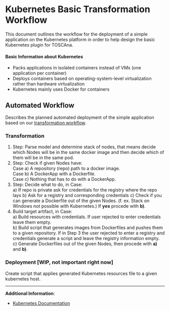 # Kubernetes Basic Transformation Workflow

This document outlines the workflow for the deployment of a simple application on the Kubernetes platform in order to help design the basic Kubernetes plugin for TOSCAna.

#### Basic Information about Kubernetes
- Packs applications in isolated containers instead of VMs (one application per container)
- Deploys containers based on operating-system-level virtualization rather than hardware virtualization
- Kubernetes mainly uses Docker for containers

## Automated Workflow
Describes the planned automated deployment of the simple application based on our [transformation workflow](https://github.com/StuPro-TOSCAna/TOSCAna/blob/transformation-flow/docs/dev/architecture/workflow.md).

### Transformation
1. Step: Parse model and determine stack of nodes, that means decide which Nodes will be in the same docker image and then decide which of them will be in the same pod.
2. Step: Check if given Nodes have:  
    Case a) A repository (repo) path to a docker image.  
    Case b) A DockerApp with a Dockerfile.  
    Case c) Nothing that has to do with a DockerApp.
3. Step: Decide what to do, in Case:  
    a) If repo is private ask for credentials for the registry where the repo lays
    b) Ask for a registry and corresponding credentials
    c) Check if you can generate a Dockerfile out of the given Nodes. (f. ex. Stack on Windows not possible with Kubernetes.) If **yes** procede with **b)**.
5. Build target artifact, in Case:  
    a) Build resources with credentials. If user rejected to enter credentials leave them empty.  
    b) Build script that generates images from Dockerfiles and pushes them to a given repository. If in Step 3 the user rejected to enter a registry and credentials generate a script and leave the registry information empty.  
    c) Generate Dockerfiles out of the given Nodes, then procede with **a)** and **b)**.

### Deployment [WIP, not important right now]
Create script that applies generated Kubernetes resources file to a given  kubernetes host.

---

**Additional Information**:
- [Kubernetes Documentation](https://kubernetes.io/docs/home/)
